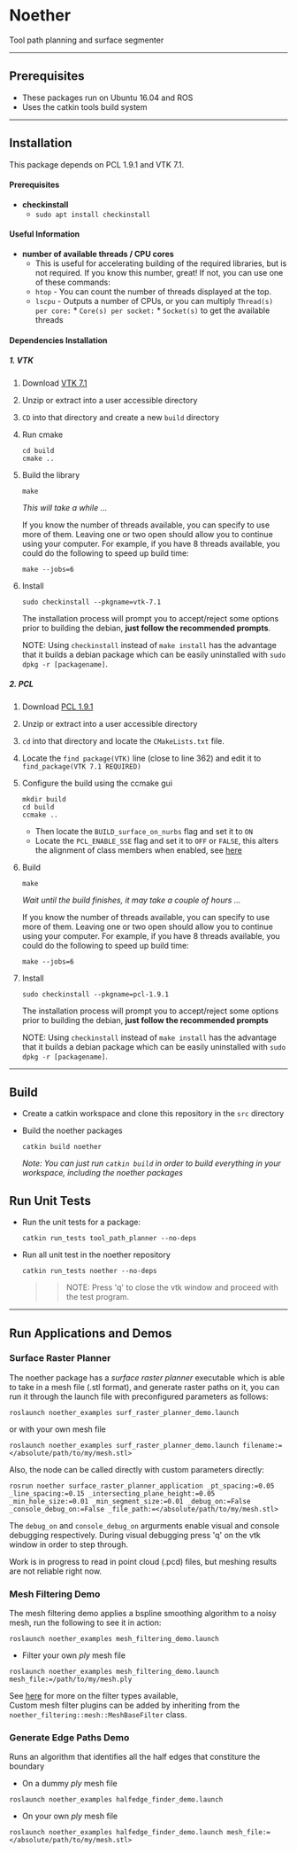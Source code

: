 # Noether

Tool path planning and surface segmenter

---
## Prerequisites
- These packages run on Ubuntu 16.04 and ROS
- Uses the catkin tools build system

---
## Installation

This package depends on PCL 1.9.1 and VTK 7.1.

#### Prerequisites
- **checkinstall**
    - `sudo apt install checkinstall`

#### Useful Information
- **number of available threads / CPU cores**
    - This is useful for accelerating building of the required libraries, but is not required.  If you know this number, great!  If not, you can use one of these commands:
    - `htop` - You can count the number of threads displayed at the top.
    - `lscpu` - Outputs a number of CPUs, or you can multiply `Thread(s) per core:` * `Core(s) per socket:` * `Socket(s)` to get the available threads

#### Dependencies Installation
##### 1. VTK
1. Download [VTK 7.1](https://github.com/Kitware/VTK/archive/v7.1.1.tar.gz)
2. Unzip or extract into a user accessible directory
3. `CD` into that directory and create a new `build` directory
4. Run cmake
    ```
    cd build
    cmake ..
    ```
1. Build the library
    ```
    make
    ```
    _This will take a while ..._

    If you know the number of threads available, you can specify to use more of them.  Leaving one or two open should allow you to continue using your computer.  For example, if you have 8 threads available, you could do the following to speed up build time:
    ```
    make --jobs=6
    ```
2. Install 
    ```
    sudo checkinstall --pkgname=vtk-7.1
    ```
    The installation process will prompt you to accept/reject some options prior to building the debian, **just follow the recommended prompts**.
    
    NOTE: Using `checkinstall` instead of `make install` has the advantage that it builds a debian package which can be easily uninstalled with `sudo dpkg -r [packagename]`.
    
##### 2. PCL 
1. Download [PCL 1.9.1](https://github.com/PointCloudLibrary/pcl/archive/pcl-1.9.1.tar.gz)
2. Unzip or extract into a user accessible directory
3. `cd` into that directory and locate the `CMakeLists.txt` file.
4. Locate the `find package(VTK)` line (close to line 362) and edit it to `find_package(VTK 7.1 REQUIRED)`
5. Configure the build using the ccmake gui
    ```
    mkdir build
    cd build
    ccmake ..
    ```
    - Then locate the `BUILD_surface_on_nurbs` flag and set it to `ON`
    - Locate the `PCL_ENABLE_SSE` flag and set it to `OFF` or `FALSE`, this alters the alignment of class members when enabled, see [here](https://github.com/PointCloudLibrary/pcl/issues/1725)
6. Build
    ```
    make
    ```
    _Wait until the build finishes, it may take a couple of hours ..._

    If you know the number of threads available, you can specify to use more of them.  Leaving one or two open should allow you to continue using your computer.  For example, if you have 8 threads available, you could do the following to speed up build time:
    ```
    make --jobs=6
    ```
1. Install 
    ```
    sudo checkinstall --pkgname=pcl-1.9.1
    ```
    The installation process will prompt you to accept/reject some options prior to building the debian, **just follow the recommended prompts**
    
    NOTE: Using `checkinstall` instead of `make install` has the advantage that it builds a debian package which can be easily uninstalled with `sudo dpkg -r [packagename]`.

---
## Build
- Create a catkin workspace and clone this repository in the `src` directory
- Build the noether packages
  ```
  catkin build noether
  ```
  
  _Note: You can just run `catkin build` in order to build everything in your workspace, including the noether packages_

## Run Unit Tests
- Run the unit tests for a package:
    ```
    catkin run_tests tool_path_planner --no-deps
    ```
    
- Run all unit test in the noether repository
    ```
    catkin run_tests noether --no-deps
    ```
    >> NOTE: Press 'q' to close the vtk window and proceed with the test program.

---

## Run Applications and Demos
### Surface Raster Planner
The noether package has a *surface raster planner* executable which is able to take in a mesh file (.stl format), and generate raster paths on it, you can run it through the launch file with preconfigured parameters as follows:
```
roslaunch noether_examples surf_raster_planner_demo.launch
```

or with your own mesh file
```
roslaunch noether_examples surf_raster_planner_demo.launch filename:=</absolute/path/to/my/mesh.stl>
```

Also, the node can be called directly with custom parameters directly:
```
rosrun noether surface_raster_planner_application _pt_spacing:=0.05 _line_spacing:=0.15 _intersecting_plane_height:=0.05 _min_hole_size:=0.01 _min_segment_size:=0.01 _debug_on:=False _console_debug_on:=False _file_path:=</absolute/path/to/my/mesh.stl>
```
The `debug_on` and `console_debug_on` argurments enable visual and console debugging respectively.  During visual debugging press 'q' on the vtk window in order to step through.

Work is in progress to read in point cloud (.pcd) files, but meshing results are not reliable right now.

### Mesh Filtering Demo
The mesh filtering demo applies a bspline smoothing algorithm to a noisy mesh, run the following to see it in action:
```
roslaunch noether_examples mesh_filtering_demo.launch
```

- Filter your own *ply* mesh file
```
roslaunch noether_examples mesh_filtering_demo.launch mesh_file:=/path/to/my/mesh.ply
```

See [here](noether_filtering/README.md) for more on the filter types available,  
Custom mesh filter plugins can be added by inheriting from the `noether_filtering::mesh::MeshBaseFilter` class.

### Generate Edge Paths Demo
Runs an algorithm that identifies all the half edges that constiture the boundary
- On a dummy *ply* mesh file
```
roslaunch noether_examples halfedge_finder_demo.launch
```

- On your own *ply* mesh file
```
roslaunch noether_examples halfedge_finder_demo.launch mesh_file:=</absolute/path/to/my/mesh.stl>
```


